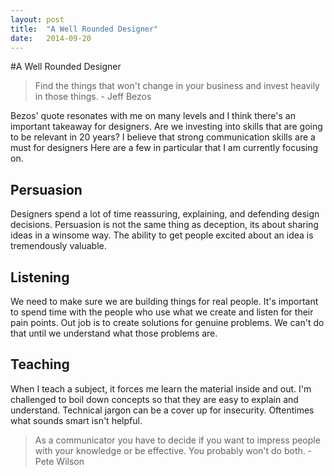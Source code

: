 ```yaml
---
layout: post
title:  "A Well Rounded Designer"
date:   2014-09-20
---
```

#A Well Rounded Designer

> Find the things that won't change in your business and invest heavily in those things. - Jeff Bezos

Bezos' quote resonates with me on many levels and I think there's an important takeaway for designers.
Are we investing into skills that are going to be relevant in 20 years?
I believe that strong communication skills are a must for designers
Here are a few in particular that I am currently focusing on.

## Persuasion
Designers spend a lot of time reassuring, explaining, and defending design decisions.
Persuasion is not the same thing as deception, its about sharing ideas in a winsome way.
The ability to get people excited about an idea is tremendously valuable.

## Listening
We need to make sure we are building things for real people.
It's important to spend time with the people who use what we create and listen for their pain points.
Out job is to create solutions for genuine problems. We can't do that until we understand what those problems are.

## Teaching
When I teach a subject, it forces me learn the material inside and out.
I'm challenged to boil down concepts so that they are easy to explain and understand.
Technical jargon can be a cover up for insecurity.
Oftentimes what sounds smart isn't helpful.

> As a communicator you have to decide if you want to impress people with your knowledge or be effective. You probably won't do both. - Pete Wilson
